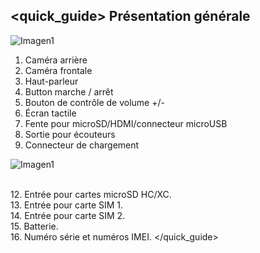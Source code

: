 ## <quick_guide> Présentation générale

![Imagen1](http://static.energysistem.com/images/manuals/39530/535565e5544ec.jpg) 

1. Caméra arrière
2. Caméra frontale
3. Haut-parleur
4. Button marche / arrêt 
5. Bouton de contrôle de volume +/-
6. Écran tactile
7. Fente pour microSD/HDMI/connecteur microUSB
8. Sortie pour écouteurs
9. Connecteur de chargement

![Imagen1](http://static.energysistem.com/images/manuals/39530/535565f242a11.jpg)

<br>12. Entrée pour cartes microSD HC/XC.<br>13. Entrée pour carte SIM 1.<br>14. Entrée pour carte SIM 2.<br>15. Batterie.<br>16. Numéro série et numéros IMEI.
</quick_guide>
